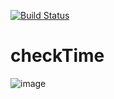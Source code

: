 
[![Build Status](https://travis-ci.org/diha-o/checkTime.svg?branch=master)](https://travis-ci.org/diha-o/checkTime)
# checkTime
![image](https://pp.vk.me/c638730/v638730087/18183/69yDmspntv8.jpg)
